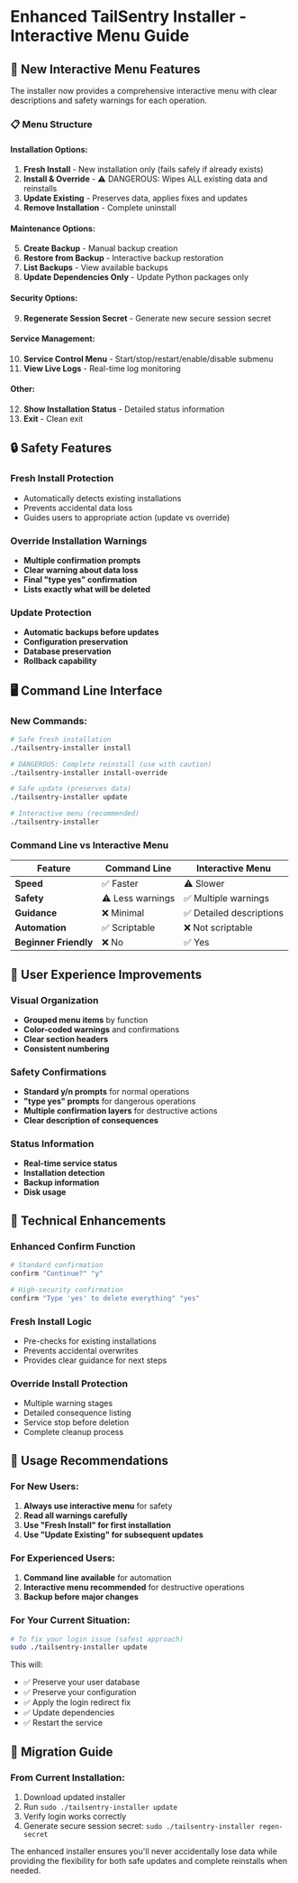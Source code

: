 # Enhanced TailSentry Installer - Interactive Menu Guide

## 🎯 **New Interactive Menu Features**

The installer now provides a comprehensive interactive menu with clear descriptions and safety warnings for each operation.

### 📋 **Menu Structure**

#### **Installation Options:**
1. **Fresh Install** - New installation only (fails safely if already exists)
2. **Install & Override** - ⚠️ DANGEROUS: Wipes ALL existing data and reinstalls  
3. **Update Existing** - Preserves data, applies fixes and updates
4. **Remove Installation** - Complete uninstall

#### **Maintenance Options:**
5. **Create Backup** - Manual backup creation
6. **Restore from Backup** - Interactive backup restoration
7. **List Backups** - View available backups
8. **Update Dependencies Only** - Update Python packages only

#### **Security Options:**
9. **Regenerate Session Secret** - Generate new secure session secret

#### **Service Management:**
10. **Service Control Menu** - Start/stop/restart/enable/disable submenu
11. **View Live Logs** - Real-time log monitoring

#### **Other:**
12. **Show Installation Status** - Detailed status information
0. **Exit** - Clean exit

## 🔒 **Safety Features**

### **Fresh Install Protection**
- Automatically detects existing installations
- Prevents accidental data loss
- Guides users to appropriate action (update vs override)

### **Override Installation Warnings**
- **Multiple confirmation prompts**
- **Clear warning about data loss**
- **Final "type yes" confirmation**
- **Lists exactly what will be deleted**

### **Update Protection**
- **Automatic backups before updates**
- **Configuration preservation**
- **Database preservation**
- **Rollback capability**

## 🖥️ **Command Line Interface**

### **New Commands:**
```bash
# Safe fresh installation
./tailsentry-installer install

# DANGEROUS: Complete reinstall (use with caution)
./tailsentry-installer install-override

# Safe update (preserves data)
./tailsentry-installer update

# Interactive menu (recommended)
./tailsentry-installer
```

### **Command Line vs Interactive Menu**

| Feature | Command Line | Interactive Menu |
|---------|-------------|------------------|
| **Speed** | ✅ Faster | ⚠️ Slower |
| **Safety** | ⚠️ Less warnings | ✅ Multiple warnings |
| **Guidance** | ❌ Minimal | ✅ Detailed descriptions |
| **Automation** | ✅ Scriptable | ❌ Not scriptable |
| **Beginner Friendly** | ❌ No | ✅ Yes |

## 🎨 **User Experience Improvements**

### **Visual Organization**
- **Grouped menu items** by function
- **Color-coded warnings** and confirmations
- **Clear section headers**
- **Consistent numbering**

### **Safety Confirmations**
- **Standard y/n prompts** for normal operations
- **"type yes" prompts** for dangerous operations
- **Multiple confirmation layers** for destructive actions
- **Clear description of consequences**

### **Status Information**
- **Real-time service status**
- **Installation detection**
- **Backup information**
- **Disk usage**

## 🔧 **Technical Enhancements**

### **Enhanced Confirm Function**
```bash
# Standard confirmation
confirm "Continue?" "y"

# High-security confirmation  
confirm "Type 'yes' to delete everything" "yes"
```

### **Fresh Install Logic**
- Pre-checks for existing installations
- Prevents accidental overwrites
- Provides clear guidance for next steps

### **Override Install Protection**
- Multiple warning stages
- Detailed consequence listing
- Service stop before deletion
- Complete cleanup process

## 🚀 **Usage Recommendations**

### **For New Users:**
1. **Always use interactive menu** for safety
2. **Read all warnings carefully**
3. **Use "Fresh Install" for first installation**
4. **Use "Update Existing" for subsequent updates**

### **For Experienced Users:**
1. **Command line available** for automation
2. **Interactive menu recommended** for destructive operations
3. **Backup before major changes**

### **For Your Current Situation:**
```bash
# To fix your login issue (safest approach)
sudo ./tailsentry-installer update
```

This will:
- ✅ Preserve your user database
- ✅ Preserve your configuration  
- ✅ Apply the login redirect fix
- ✅ Update dependencies
- ✅ Restart the service

## 📝 **Migration Guide**

### **From Current Installation:**
1. Download updated installer
2. Run `sudo ./tailsentry-installer update`
3. Verify login works correctly
4. Generate secure session secret: `sudo ./tailsentry-installer regen-secret`

The enhanced installer ensures you'll never accidentally lose data while providing the flexibility for both safe updates and complete reinstalls when needed.
